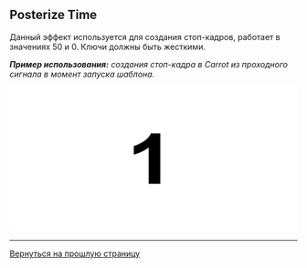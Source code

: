 ## Posterize Time

Данный эффект используется для создания стоп-кадров, работает в значениях 50 и 0. Ключи должны быть жесткими.

***Пример использования:** создания стоп-кадра в Carrot из проходного сигнала в момент запуска шаблона.*

![AE_Posterize Time](_images/image11.png "Posterize Time")

---

[Вернуться на прошлую страницу](effects.md)